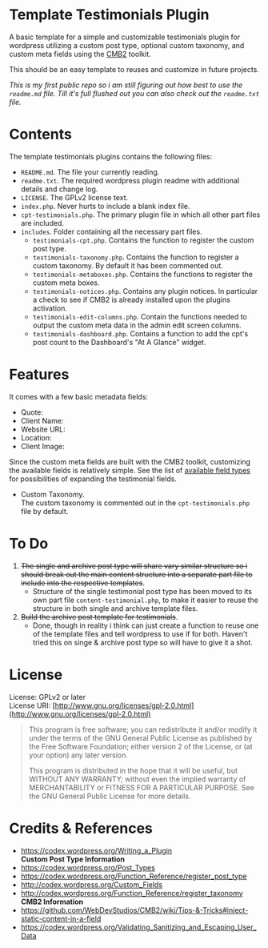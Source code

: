 # Template Testimonials Plugin
A basic template for a simple and customizable testimonials plugin for wordpress utilizing a custom post type, optional custom taxonomy, and custom meta fields using the [CMB2](https://github.com/WebDevStudios/CMB2) toolkit.

This should be an easy template to reuses and customize in future projects.

*This is my first public repo so i am still figuring out how best to use the ```readme.md``` file. Till it's full flushed out you can also check out the ```readme.txt``` file.*

# Contents
The template testimonials plugins contains the following files:

- ```README.md```. The file your currently reading.
- ```readme.txt```. The required wordpress plugin readme with additional details and change log.
- ```LICENSE```. The GPLv2 license text.
- ```index.php```. Never hurts to include a blank index file.
- ```cpt-testimonials.php```. The primary plugin file in which all other part files are included.
- ```includes```. Folder containing all the necessary part files.
   - ```testimonials-cpt.php```. Contains the function to register the custom post type.
   - ```testimonials-taxonomy.php```. Contains the function to register a custom taxonomy. By default it has been commented out.
   - ```testimonials-metaboxes.php```. Contains the functions to register the custom meta boxes.
   - ```testimonials-notices.php```. Contains any plugin notices. In particular a check to see if CMB2 is already installed upon the plugins activation.
   - ```testimonials-edit-columns.php```. Contain the functions needed to output the custom meta data in the admin edit screen columns.
   - ```testimonials-dashboard.php```. Contains a function to add the cpt's post count to the Dashboard's "At A Glance" widget.

# Features
It comes with a few basic metadata fields:
- Quote:
- Client Name:
- Website URL:
- Location:
- Client Image:

Since the custom meta fields are built with the CMB2 toolkit, customizing the available fields is relatively simple. See the list of [available field types](https://github.com/WebDevStudios/CMB2/wiki/Field-Types) for possibilities of expanding the testimonial fields.

- Custom Taxonomy.   
The custom taxonomy is commented out in the ```cpt-testimonials.php``` file by default.

# To Do
 1. ~~The single and archive post type will share vary similar structure so i should break out the main content structure into a separate part file to include into the respective templates~~.
      - Structure of the single testimonial post type has been moved to its own part file ```content-testimonial.php```, to make it easier to reuse the structure in both single and archive template files.
 2. ~~Build the archive post template for testimonials~~.
      - Done, though in reality i think can just create a function to reuse one of the template files and tell wordpress to use if for both. Haven't tried this on singe & archive post type so will have to give it a shot.

# License
License: GPLv2 or later  
License URI: [http://www.gnu.org/licenses/gpl-2.0.html](http://www.gnu.org/licenses/gpl-2.0.html)

> This program is free software; you can redistribute it and/or modify
it under the terms of the GNU General Public License as published by
the Free Software Foundation; either version 2 of the License, or
(at your option) any later version.
>
> This program is distributed in the hope that it will be useful,
but WITHOUT ANY WARRANTY; without even the implied warranty of
MERCHANTABILITY or FITNESS FOR A PARTICULAR PURPOSE.  See the
GNU General Public License for more details.

# Credits & References
- https://codex.wordpress.org/Writing_a_Plugin  
**Custom Post Type Information**  
- https://codex.wordpress.org/Post_Types  
- https://codex.wordpress.org/Function_Reference/register_post_type  
- http://codex.wordpress.org/Custom_Fields  
- http://codex.wordpress.org/Function_Reference/register_taxonomy  
**CMB2 Information**  
- https://github.com/WebDevStudios/CMB2/wiki/Tips-&-Tricks#inject-static-content-in-a-field  
- https://codex.wordpress.org/Validating_Sanitizing_and_Escaping_User_Data  
